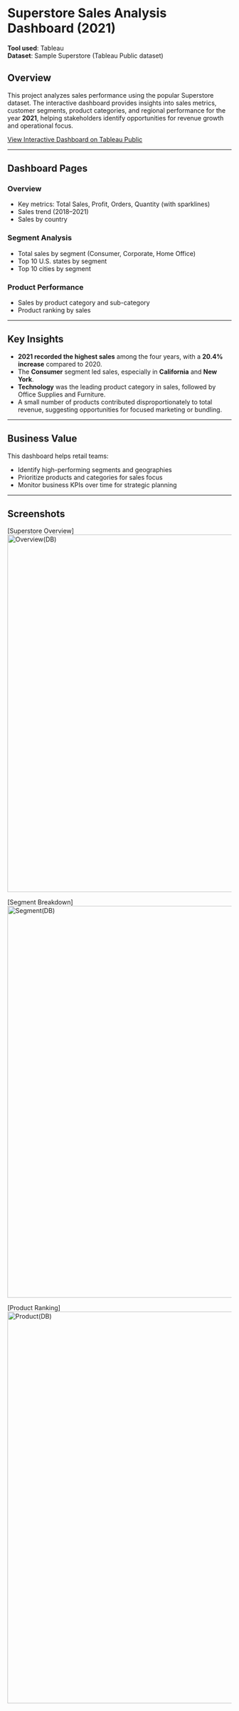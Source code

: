 #  Superstore Sales Analysis Dashboard (2021)

**Tool used**: Tableau  
**Dataset**: Sample Superstore (Tableau Public dataset)

##  Overview

This project analyzes sales performance using the popular Superstore dataset. The interactive dashboard provides insights into sales metrics, customer segments, product categories, and regional performance for the year **2021**, helping stakeholders identify opportunities for revenue growth and operational focus.

 [View Interactive Dashboard on Tableau Public](https://public.tableau.com/shared/5N5W8K3HG?:display_count=n&:origin=viz_share_link)

---

##  Dashboard Pages

###  **Overview**
- Key metrics: Total Sales, Profit, Orders, Quantity (with sparklines)
- Sales trend (2018–2021)
- Sales by country

###  **Segment Analysis**
- Total sales by segment (Consumer, Corporate, Home Office)
- Top 10 U.S. states by segment
- Top 10 cities by segment

###  **Product Performance**
- Sales by product category and sub-category
- Product ranking by sales

---

##  Key Insights

- **2021 recorded the highest sales** among the four years, with a **20.4% increase** compared to 2020.
- The **Consumer** segment led sales, especially in **California** and **New York**.
- **Technology** was the leading product category in sales, followed by Office Supplies and Furniture.
- A small number of products contributed disproportionately to total revenue, suggesting opportunities for focused marketing or bundling.

---

##  Business Value

This dashboard helps retail teams:
- Identify high-performing segments and geographies
- Prioritize products and categories for sales focus
- Monitor business KPIs over time for strategic planning

---

##  Screenshots

[Superstore Overview] <img width="1002" height="802" alt="Overview(DB)" src="https://github.com/user-attachments/assets/669586ae-575e-4180-a2b1-7ea2fd2d370e" />
 
[Segment Breakdown] <img width="1099" height="879" alt="Segment(DB)" src="https://github.com/user-attachments/assets/59a5660b-4935-494d-b940-333979fe075b" />

[Product Ranking] <img width="1099" height="879" alt="Product(DB)" src="https://github.com/user-attachments/assets/e7374b10-0ce2-4ebb-afc0-50cc9d06b091" />

